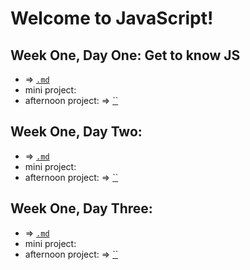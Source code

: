 # Welcome to JavaScript! 

## Week One, Day One: Get to know JS
- => [`.md`]()
- mini project: []()
- afternoon project: => [``]()

## Week One, Day Two: 
- => [`.md`]()
- mini project: []()
- afternoon project: => [``]()

## Week One, Day Three: 
- => [`.md`]()
- mini project: []()
- afternoon project: => [``]()